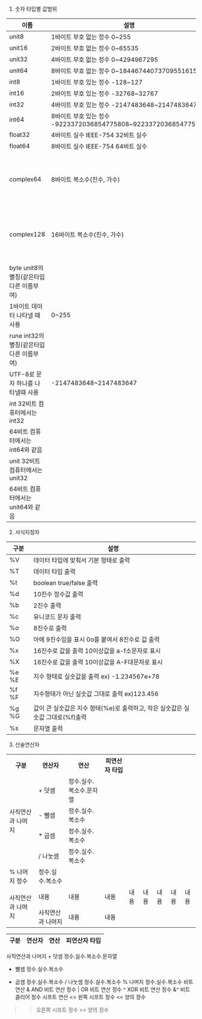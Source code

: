 1. 숫자 타입별 값범위

 

|이름	|설명	|값 범위|
|---|---|---|
|unit8	|1바이트 부호 없는 정수	0~255
|unit16	|2바이트 부호 없는 정수	0~65535
|unit32	|4바이트 부호 없는 정수	0~4294967295
|unit64	|8바이트 부호 없는 정수	0~18446744073709551615
|int8	|1바이트 부호 있는 정수	-128~127
|int16	|2바이트 부호 있는 정수	-32768~32767
|int32	|4바이트 부호 있는 정수	-2147483648~2147483647
|int64	|8바이트 부호 있는 정수	-9223372036854775808~9223372036854775807
|float32	|4바이트 실수	IEEE-754 32비트 실수
|float64	|8바이트 실수	IEEE-754 64비트 실수
|complex64	|8바이트 복소수(진수, 가수)|	진수와 가수 범위는 float32 범위아 같음
|complex128	|16바이트 복소수(진수, 가수)|	진수와 가수 범위는 float64 범위아 같음
|byte	unit8의 별칭(같은타입 다른 이름부여)
1바이트 데이터 나타낼 때 사용|	0~255
|rune	int32의 별칭(같은타입 다른 이름부여)
UTF-8로 문자 하나를 나타낼때 사용|	-2147483648~2147483647
|int	32비트 컴퓨터에서는 int32
64비트 컴퓨터에서는 int64와 같음	 |
|unit	32비트 컴퓨터에서는 unit32
64비트 컴퓨터에서는 unit64와 같음	 |
 

2. 서식지정자

|구분|	설명|
|---|---|
|%V|	데이터 타입에 맞춰서 기본 형태로 출력|
|%T|	데이터 타입 출력|
|%t|	boolean true/false 출력||
|%d|	10진수 정수값 출력|
|%b|	2진수 출력|
|%c|	유니코드 문자 출력|
|%o|	8진수로 출력|
|%O|	아에 9진수임을 표시 0o를 붙여서 8진수로 값 출력|
|%x|	16진수로 값을 출력 10이상값을 a-f소문자로 표시|
|%X|	16진수로 값을 출력 10이상값을 A-F대문자로 표시|
|%e %E|	지수 형태로 실숫값을 출력  ex) -1.234567e+78|
|%f %F|	지수형태가 아닌 실숫값 그대로 출력 ex)123.456|
|%g %G|	값이 큰 실숫값은 지수 형태(%e)로 출력하고, 작은 실숫값은 실숫값 그대로(%f)출력|
|%s|	문자열 출력|


3. 산술연산자

<table>
  <tr>
    <th>구분</th>
    <th>연산자</th>
    <th>연산</th>
    <th>피연산자 타입</th>
  </tr>
  <tr>
    <td rowspan="5">사직연산과 나머지</td>
  </tr>
  <tr>
    <td>+	덧셈</td>
    <td>정수.실수.복소수.문자열</td>
  </tr>
  <tr>
    <td>-	뺄셈</td>
    <td>정수.실수.복소수</td>
  </tr>
  <tr>
    <td>*	곱셈</td>
    <td>정수.실수.복소수</td>
  </tr>
  <tr>
    <td>/	나눗셈</td>
    <td>정수.실수.복소수</td>
  </tr>
  <tr>
    <td>%	나머지	정수</td>
    <td>정수.실수.복소수</td>
  </tr>
  <tr>
    <td rowspan="4">사직연산과 나머지</td>
    <td>내용</td>
    <td>내용</td>
    <td>내용</td>
    <td>내용</td>
    <td>내용</td>
    <td>내용</td>
    <td>내용</td>
    <td>내용</td>
  </tr>
   <tr>
    <td rowspan="2">사직연산과 나머지</td>
    <td>내용</td>
    <td>내용</td>
  </tr>
</table>


|구분	|연산자	|연산	|피연산자 타입|
|---|---|---|---|
사직연산과 나머지	+	덧셈	정수.실수.복소수.문자열
-	뺄셈	정수.실수.복소수
*	곱셈	정수.실수.복소수
/	나눗셈	정수.실수.복소수
%	나머지	정수.실수.복소수
비트 연산	&	AND 비트 연산	정수
|	OR 비트 연산	정수
^	XOR 비트 연산	정수
&^	비트 클리어	정수
시프트 연산	<<	왼쪽 시프트	정수 << 양의 정수
>>	오른쪽 시프트	정수 >> 양의 정수
 

